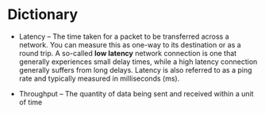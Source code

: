 # Dictionary

* Latency – The time taken for a packet to be transferred across a network. You can measure this as one-way to its destination or as a round trip.
A so-called __low latency__ network connection is one that generally experiences small delay times, while a high latency connection generally suffers from long delays. Latency is also referred to as a ping rate and typically measured in milliseconds (ms).

* Throughput – The quantity of data being sent and received within a unit of time